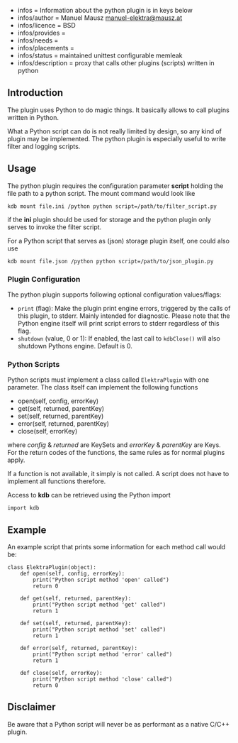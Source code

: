 - infos = Information about the python plugin is in keys below
- infos/author = Manuel Mausz <manuel-elektra@mausz.at>
- infos/licence = BSD
- infos/provides =
- infos/needs =
- infos/placements =
- infos/status = maintained unittest configurable memleak
- infos/description = proxy that calls other plugins (scripts) written in python

## Introduction ##

The plugin uses Python to do magic things. It basically allows to call plugins written in Python.

What a Python script can do is not really limited by design, so any kind of plugin may be
implemented. The python plugin is especially useful to write filter and logging scripts.

## Usage ##

The python plugin requires the configuration parameter **script** holding the file path to a
python script. The mount command would look like

    kdb mount file.ini /python python script=/path/to/filter_script.py

if the **ini** plugin should be used for storage and the python plugin only serves to invoke the
filter script.

For a Python script that serves as (json) storage plugin itself, one could also use

    kdb mount file.json /python python script=/path/to/json_plugin.py

### Plugin Configuration ###

The python plugin supports following optional configuration values/flags:

- `print` (flag): Make the plugin print engine errors, triggered by the calls of
  this plugin, to stderr. Mainly intended for diagnostic. Please note that the
  Python engine itself will print script errors to stderr regardless of this flag.
- `shutdown` (value, 0 or 1): If enabled, the last call to `kdbClose()` will also
  shutdown Pythons engine. Default is 0.

### Python Scripts ###

Python scripts must implement a class called `ElektraPlugin` with one parameter.
The class itself can implement the following functions

- open(self, config, errorKey)
- get(self, returned, parentKey)
- set(self, returned, parentKey)
- error(self, returned, parentKey)
- close(self, errorKey)

where *config* & *returned* are KeySets and *errorKey* & *parentKey* are Keys.
For the return codes of the functions, the same rules as for normal plugins apply.

If a function is not available, it simply is not called. A script does not have to
implement all functions therefore.

Access to **kdb** can be retrieved using the Python import

    import kdb

## Example ##

An example script that prints some information for each method call would be:

    class ElektraPlugin(object):
        def open(self, config, errorKey):
            print("Python script method 'open' called")
            return 0

        def get(self, returned, parentKey):
            print("Python script method 'get' called")
            return 1

        def set(self, returned, parentKey):
            print("Python script method 'set' called")
            return 1

        def error(self, returned, parentKey):
            print("Python script method 'error' called")
            return 1

        def close(self, errorKey):
            print("Python script method 'close' called")
            return 0

## Disclaimer ##

Be aware that a Python script will never be as performant as a native C/C++ plugin.

